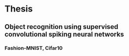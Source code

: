 # Thesis
## Object recognition using supervised convolutional spiking neural networks
### Fashion-MNIST, Cifar10
